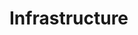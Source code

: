 <!--{
  "title": "Infrastructure",
  "status": 0,
  "previous": "economics",
  "next": "security"
}-->
# Infrastructure